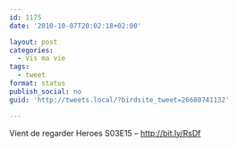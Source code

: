```yaml
---
id: 1175
date: '2010-10-07T20:02:18+02:00'

layout: post
categories:
  - Vis ma vie
tags:
  - tweet
format: status
publish_social: no
guid: 'http://tweets.local/?birdsite_tweet=26680741132'

---
```


Vient de regarder Heroes S03E15 – http://bit.ly/RsDf